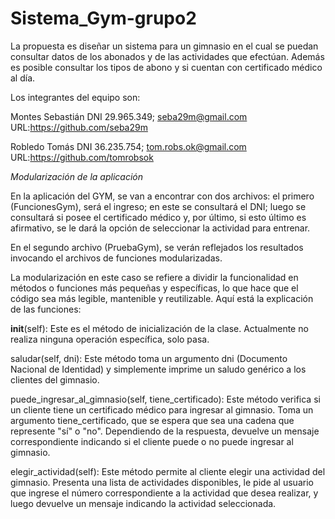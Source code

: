# Sistema_Gym-grupo2
La propuesta es diseñar un sistema para un gimnasio en el cual se puedan consultar datos de los abonados y de las actividades que efectúan. Además es posible consultar los tipos de abono y si cuentan con certificado médico al día.


Los integrantes del equipo son:


Montes Sebastián DNI 29.965.349; seba29m@gmail.com URL:https://github.com/seba29m


Robledo Tomás DNI 36.235.754; tom.robs.ok@gmail.com URL:https://github.com/tomrobsok


*Modularización de la aplicación*

En la aplicación del GYM, se van a encontrar con dos archivos: el primero (FuncionesGym), será el ingreso; en este se consultará el DNI; luego se consultará si posee el certificado médico y, por último, si esto último es afirmativo, se le dará la opción de seleccionar la actividad para entrenar.

En el segundo archivo (PruebaGym), se verán reflejados los resultados invocando el archivos de funciones modularizadas.

La modularización en este caso se refiere a dividir la funcionalidad en métodos o funciones más pequeñas y específicas, lo que hace que el código sea más legible, mantenible y reutilizable. Aquí está la explicación de las funciones:

__init__(self): Este es el método de inicialización de la clase. Actualmente no realiza ninguna operación específica, solo pasa.

saludar(self, dni): Este método toma un argumento dni (Documento Nacional de Identidad) y simplemente imprime un saludo genérico a los clientes del gimnasio.

puede_ingresar_al_gimnasio(self, tiene_certificado): Este método verifica si un cliente tiene un certificado médico para ingresar al gimnasio. Toma un argumento tiene_certificado, que se espera que sea una cadena que represente "sí" o "no". Dependiendo de la respuesta, devuelve un mensaje correspondiente indicando si el cliente puede o no puede ingresar al gimnasio.

elegir_actividad(self): Este método permite al cliente elegir una actividad del gimnasio. Presenta una lista de actividades disponibles, le pide al usuario que ingrese el número correspondiente a la actividad que desea realizar, y luego devuelve un mensaje indicando la actividad seleccionada.

